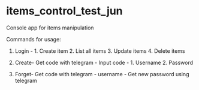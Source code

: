 # items_control_test_jun
Console app for items manipulation 




Commands for usage:


1. Login - 1. Create item
           2. List all items
           3. Update items
           4. Delete items


2. Create- Get code with telegram - Input code - 1. Username
                                                 2. Password

3. Forget- Get code with telegram - username - Get new password using telegram